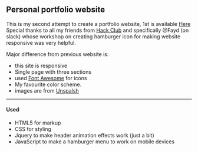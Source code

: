 ## Personal portfolio website

This is my second attempt to create a portfolio website, 1st is available [Here](https://akshaygautam.tk/) <br>
Special thanks to all my friends from [Hack Club](https://hackclub.com/) and specifically @Fayd (on slack) whose workshop on creating hamburger icon for making website responsive was very helpful.

Major difference from previous website is:
- this site is responsive
- Single page with three sections
- used [Font Awesome](https://fontawesome.com/) for icons
- My favourite color scheme.
- images are from [Unspalsh](https://unsplash.com/)

----
#### Used

- HTML5 for markup
- CSS for styling
- Jquery to make header animation effects work (just a bit)
- JavaScript to make a hamburger menu to work on mobile devices